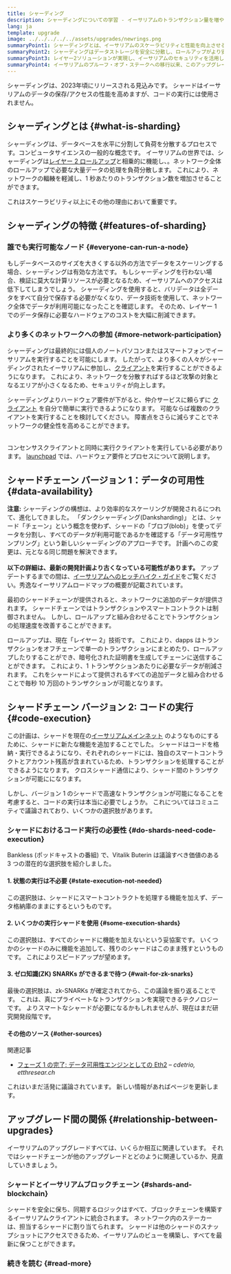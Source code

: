 ```yaml
---
title: シャーディング
description: シャーディングについての学習 - イーサリアムのトランザクション量を増やし、実行を容易にするために、データ負荷の分散
lang: ja
template: upgrade
image: ../../../../../assets/upgrades/newrings.png
summaryPoint1: シャーディングとは、イーサリアムのスケーラビリティと性能を向上させるための複数のフェーズにわたるアップグレードです。
summaryPoint2: シャーディングはデータストレージを安全に分散し、ロールアップがより安価になり、ノードがより稼働しやすくなる
summaryPoint3: レイヤー2ソリューションが実現し、イーサリアムのセキュリティを活用しつつ、トランザクションフィーが安価になります。
summaryPoint4: イーサリアムのプルーフ・オブ・ステークへの移行以来、このアップグレードにはより注目が集まっています。
---
```


<UpgradeStatus dateKey="page-upgrades-shards-date">
    シャーディングは、2023年頃にリリースされる見込みです。 シャードはイーサリアムのデータの保存/アクセスの性能を高めますが、コードの実行には使用されません。
</UpgradeStatus>

## シャーディングとは {#what-is-sharding}

シャーディングは、データベースを水平に分割して負荷を分散するプロセスです。コンピュータサイエンスの一般的な概念です。 イーサリアムの世界では、シャーディングは[レイヤー 2 ロールアップ](/layer-2/)と相乗的に機能し、。ネットワーク全体のロールアップで必要な大量データの処理を負荷分散します。 これにより、ネットワークの輻輳を軽減し、1 秒あたりのトランザクション数を増加させることができます。

これはスケーラビリティ以上にその他の理由において重要です。

## シャーディングの特徴 {#features-of-sharding}

### 誰でも実行可能なノード {#everyone-can-run-a-node}

もしデータベースのサイズを大きくする以外の方法でデータをスケーリングする場合、シャーディングは有効な方法です。 もしシャーディングを行わない場合、検証に莫大な計算リソースが必要となるため、イーサリアムへのアクセスは低下してしまうでしょう。 シャーディングを使用すると、バリデータは全データをすべて自分で保存する必要がなくなり、データ技術を使用して、ネットワーク全体でデータが利用可能になったことを確認します。 そのため、レイヤー 1 でのデータ保存に必要なハードウェアのコストを大幅に削減できます。

### より多くのネットワークへの参加 {#more-network-participation}

シャーディングは最終的には個人のノートパソコンまたはスマートフォンでイーサリアムを実行することを可能にします。 したがって、より多くの人々がシャーディングされたイーサリアムに参加し、[クライアント](/developers/docs/nodes-and-clients/)を実行することができるようになります。 これにより、ネットワークを分散すればするほど攻撃の対象となるエリアが小さくなるため、セキュリティが向上します。

シャーディングよりハードウェア要件が下がると、仲介サービスに頼らずに [クライアント](/developers/docs/nodes-and-clients/) を自分で簡単に実行できるようになります。 可能ならば複数のクライアントを実行することを検討してください。 障害点をさらに減らすことでネットワークの健全性を高めることができます。

<br />

<InfoBanner isWarning>
  コンセンサスクライアントと同時に実行クライアントを実行している必要があります。 <a href="https://launchpad.ethereum.org" target="_blank">launchpad</a> では、ハードウェア要件とプロセスについて説明します。
</InfoBanner>

## シャードチェーン バージョン 1：データの可用性 {#data-availability}

<InfoBanner emoji=":construction:" isWarning>
  <strong>注意:</strong> シャーディングの構想は、より効率的なスケーリングが開発されるにつれて、進化してきました。 「ダンクシャーディング(Danksharding)」 とは、シャード「チェーン」という概念を使わず、シャードの「ブロブ(blob)」を使ってデータを分割し、すべてのデータが利用可能であるかを確認する「データ可用性サンプリング」という新しいシャーディングのアプローチです。 計画へのこの変更は、元となる同じ問題を解決できます。<br/><br/>
  <strong>以下の詳細は、最新の開発計画より古くなっている可能性があります。</strong> アップデートするまでの間は、<a href="https://members.delphidigital.io/reports/the-hitchhikers-guide-to-ethereum">イーサリアムへのヒッチハイク・ガイド</a>をご覧ください。秀逸なイーサリアムロードマップの概要が記載されています。
</InfoBanner>

最初のシャードチェーンが提供されると、ネットワークに追加のデータが提供されます。 シャードチェーンではトランザクションやスマートコントラクトは制御されません。 しかし、ロールアップと組み合わせることでトランザクションの処理速度を改善することができます。

ロールアップは、現在「レイヤー 2」技術です。 これにより、dapps はトランザクションをオフチェーンで単一のトランザクションにまとめたり、ロールアップしたりすることができ、暗号化された証明書を生成してチェーンに送信することができます。 これにより、1 トランザクションあたりに必要なデータが削減されます。 これをシャードによって提供されるすべての追加データと組み合わせることで毎秒 10 万回のトランザクションが可能となります。

## シャードチェーン バージョン 2: コードの実行 {#code-execution}

この計画は、シャードを現在の[イーサリアムメインネット](/glossary/#mainnet) のようなものにするために、シャードに新たな機能を追加することでした。 シャードはコードを格納・実行できるようになり、それぞれのシャードには、独自のスマートコントラクトとアカウント残高が含まれているため、トランザクションを処理することができるようになります。 クロスシャード通信により、シャード間のトランザクションが可能にになります。

しかし、バージョン 1 のシャードで高速なトランザクションが可能になることを考慮すると、コードの実行は本当に必要でしょうか。 これについてはコミュニティで議論されており、いくつかの選択肢があります。

### シャードにおけるコード実行の必要性 {#do-shards-need-code-execution}

Bankless (ポッドキャストの番組) で、Vitalik Buterin は議論すべき価値のある 3 つの潜在的な選択肢を紹介しました。

<YouTube id="-R0j5AMUSzA" start="5841" />

#### 1. 状態の実行は不必要 {#state-execution-not-needed}

この選択肢は、シャードにスマートコントラクトを処理する機能を加えず、データ格納庫のままにするというものです。

#### 2. いくつかの実行シャードを使用 {#some-execution-shards}

この選択肢は、すべてのシャードに機能を加えないという妥協案です。 いくつかのシャードのみに機能を追加して、残りのシャードはこのまま残すというものです。 これによりスピードアップが望めます。

#### 3. ゼロ知識(ZK) SNARKs ができるまで待つ {#wait-for-zk-snarks}

最後の選択肢は、zk-SNARKs が確定されてから、この議論を振り返ることです。 これは、真にプライベートなトランザクションを実現できるテクノロジーです。 よりスマートなシャードが必要になるかもしれませんが、現在はまだ研究開発段階です。

#### その他のソース {#other-sources}

関連記事

- [フェーズ 1 の完了: データ可用性エンジンとしての Eth2](https://ethresear.ch/t/phase-one-and-done-eth2-as-a-data-availability-engine/5269/8) – _cdetrio, etthresear.ch_

これはいまだ活発に議論されています。 新しい情報があればページを更新します。

## アップグレード間の関係 {#relationship-between-upgrades}

イーサリアムのアップグレードすべては、いくらか相互に関連しています。 それではシャードチェーンが他のアップグレードとどのように関連しているか、見直していきましょう。

### シャードとイーサリアムブロックチェーン {#shards-and-blockchain}

シャードを安全に保ち、同期するロジックはすべて、ブロックチェーンを構築するイーサリアムクライアントに統合されます。 ネットワーク内のステーカーは、担当するシャードに割り当てられます。 シャードは他のシャードのスナップショットにアクセスできるため、イーサリアムのビューを構築し、すべてを最新に保つことができます。

### 続きを読む {#read-more}

<ShardChainsList />
